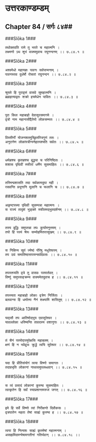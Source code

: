 उत्तरकाण्डम्डम्
===============================


## Chapter 84  / सर्गः ८४##


###Slōka 1###


    तथोक्तवति रामे तु भरते च महात्मनि ।
    लक्ष्मणो ऽथ शुभं वाक्यमुवाच रघुनन्दनम् ।। ७.८४.१ ॥


###Slōka 2###


    अश्वमेधो महायज्ञः पावनः सर्वपाप्मनाम् ।
    पावनस्तव दुर्धर्षो रोचतां रघुनन्दन ।। ७.८४.२ ॥


###Slōka 3###


    श्रूयते हि पुरावृत्तं वासवे सुमहात्मनि ।
    ब्रह्महत्यावृतः शक्रो हयमेधेन पावितः ।। ७.८४.३ ॥


###Slōka 4###


    पुरा किल महाबाहो देवासुरसमागमे ।
    वृत्रो नाम महानासीद्दैतेयो लोकसम्मतः ।। ७.८४.४ ॥


###Slōka 5###


    विस्तीर्णो योजनशतमुच्छ्रितस्त्रिगुणं ततः ।
    अनुरागेण लोकांस्त्रीन्स्नेहात्पश्यति सर्वतः ।। ७.८४.५ ॥


###Slōka 6###


    धर्मज्ञश्च कृतज्ञश्च बुद्ध्या च परिनिष्ठितः ।
    शशास पृथिवीं स्फीतां धर्मेण सुसमाहितः ।। ७.८४.६ ॥


###Slōka 7###


    तस्मिन्प्रशासति तदा सर्वकामदुघा मही ।
    रसवन्ति प्रभूनानि मूलानि च फलानि च ।। ७.८४.७ ॥


###Slōka 8###


    अकृष्टपच्या पृथिवी सुसम्पन्ना महात्मनः ।
    स राज्यं तादृशं भुङ्क्ते स्फीतमद्भुतदर्शनम् ।। ७.८४.८ ॥


###Slōka 9###


    तस्य बुद्धिः समुप्तन्ना तपः कुर्यामनुत्तमम् ।
    तपो हि परमं श्रेयः सम्मोहमितरत्सुखम् ।। ७.८४.९ ॥


###Slōka 10###


    स निक्षिप्य सुतं ज्येष्ठं पौरेषु मधुरेश्वरम् ।
    तप उग्रं समातिष्ठत्तापयन्सर्वदेवताः ।। ७.८४.१० ॥


###Slōka 11###


    तपस्तप्यति वृत्रे तु वासवः परमार्तवत् ।
    विष्णुं समुपसङ्क्रम्य वाक्यमेतदुवाच ह ।। ७.८४.११ ॥


###Slōka 12###


    तपस्यता महाबाहो लोकाः वृत्रेण निर्जिताः ।
    बलवान्स हि धर्मात्मा नैनं शक्ष्यामि शासितुम् ।। ७.८४.१२ ॥


###Slōka 13###


    यद्यसौ तप आतिष्ठेद्भूय एवासुरेश्वर ।
    यावल्लोका धरिष्यन्ति तावदस्य वशानुगाः ।। ७.८४.१३ ॥


###Slōka 14###


    तं चैनं परमोदारमुपेक्षसि महाबलम् ।
    क्षणं हि न भवेद्वृत्रः क्रुद्धे त्वयि सुरेश्वर ।। ७.८४.१४ ॥


###Slōka 15###


    यदा हि प्रीतिसंयोगं त्वया विष्णो समागतः ।
    तदाप्रभृति लोकानां नाथत्वमुपलब्धवान् ।। ७.८४.१५ ॥


###Slōka 16###


    स त्वं प्रसादं लोकानां कुरुष्व सुसमाहितः ।
    त्वत्कृतेन हि सर्वं स्याप्रशान्तमरुजं जगत् ।। ७.८४.१६ ॥


###Slōka 17###


    इमे हि सर्वे विष्णो त्वां निरीक्षन्ते दिवौकसः ।
    वृत्रघातेन महता तेषां साह्यं कुरुष्व ह ।। ७.८४.१७ ॥


###Slōka 18###


    त्वया हि नित्यशः साह्यं कृतमेषां महात्मनाम् ।
    असह्यमिदमन्येषामगतीनां गतिर्भवान् ।। ७.८४.१८ ।।


